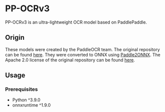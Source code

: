 # PP-OCRv3

PP-OCRv3 is an ultra-lightweight OCR model based on PaddlePaddle. 

## Origin

These models were created by the PaddleOCR team. The original repository can be found [here](https://github.com/PaddlePaddle/PaddleOCR). They were converted to ONNX using [Paddle2ONNX](https://github.com/PaddlePaddle/PaddleOCR/blob/18ddb6d5f9bdc2c1b0aa7f6e399ec0f76119dc87/deploy/paddle2onnx/readme.md). The Apache 2.0 license of the original repository can be found [here](https://github.com/PaddlePaddle/PaddleOCR/blob/release/2.7/LICENSE).

## Usage

### Prerequisites

- Python ^3.9.0
- onnxruntime ^1.9.0